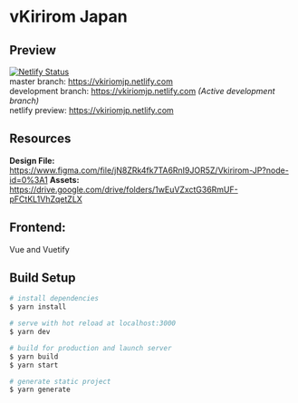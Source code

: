 # vKirirom Japan

## Preview 
[![Netlify Status](https://api.netlify.com/api/v1/badges/8c2c2e76-8b22-4c98-bf6f-3f0daa7434ab/deploy-status)](https://app.netlify.com/sites/vkiriomjp/deploys) <br>
master branch: https://vkiriomjp.netlify.com <br>
development branch: https://vkiriomjp.netlify.com *(Active development branch)*  
netlify preview: https://vkiriomjp.netlify.com

## Resources
**Design File:** https://www.figma.com/file/jN8ZRk4fk7TA6RnI9JOR5Z/Vkirirom-JP?node-id=0%3A1
**Assets:** https://drive.google.com/drive/folders/1wEuVZxctG36RmUF-pFCtKL1VhZqetZLX
## Frontend:
Vue and Vuetify

## Build Setup

``` bash
# install dependencies
$ yarn install

# serve with hot reload at localhost:3000
$ yarn dev

# build for production and launch server
$ yarn build
$ yarn start

# generate static project
$ yarn generate
```
